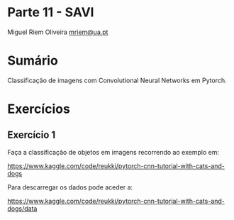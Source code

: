 Parte 11 - SAVI
==============
Miguel Riem Oliveira <mriem@ua.pt>

# Sumário

Classificação de imagens com Convolutional Neural Networks em Pytorch.

# Exercícios

## Exercício 1

Faça a classificação de objetos em imagens recorrendo ao exemplo em:

https://www.kaggle.com/code/reukki/pytorch-cnn-tutorial-with-cats-and-dogs

Para descarregar os dados pode aceder a:

https://www.kaggle.com/code/reukki/pytorch-cnn-tutorial-with-cats-and-dogs/data




